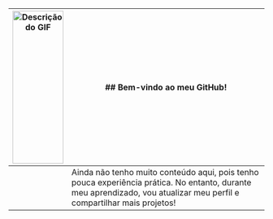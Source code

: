 | <img src="https://i.imgur.com/Ozsyrfy.gif" alt="Descrição do GIF" height="300" width="100"> | ## Bem-vindo ao meu GitHub! |
| ------------------------------------------ | --------------------------- |
||Ainda não tenho muito conteúdo aqui, pois tenho pouca experiência prática. No entanto, durante meu aprendizado, vou atualizar meu perfil e compartilhar mais projetos! 
